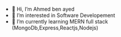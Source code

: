 - 👋 Hi, I’m Ahmed ben ayed
- 👀 I’m interested in Software Developement
- 🌱 I’m currently learning MERN full stack (MongoDb,Express,Reactjs,Nodejs)


<!---
Abena94/Abena94 is a ✨ special ✨ repository because its `README.md` (this file) appears on your GitHub profile.
You can click the Preview link to take a look at your changes.
--->
